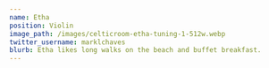 ```yaml
---
name: Etha 
position: Violin
image_path: /images/celticroom-etha-tuning-1-512w.webp
twitter_username: marklchaves
blurb: Etha likes long walks on the beach and buffet breakfast.
---
```

